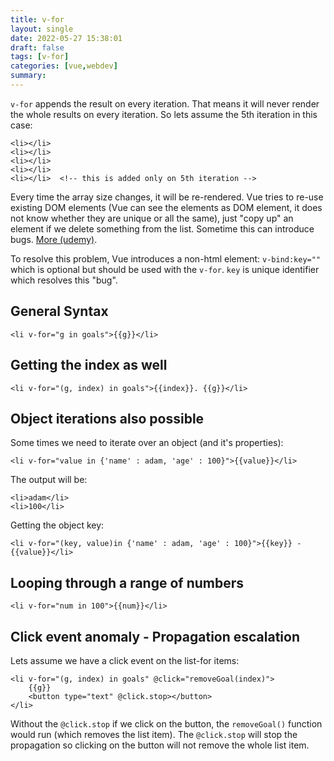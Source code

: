 ```yaml
---
title: v-for
layout: single
date: 2022-05-27 15:38:01
draft: false
tags: [v-for]
categories: [vue,webdev]
summary:
---
```

`v-for` appends the result on every iteration. That means it will never render the whole results on every iteration. So lets assume the 5th iteration in this case:

    <li></li>
    <li></li>
    <li></li>
    <li></li>
    <li></li>  <!-- this is added only on 5th iteration --> 
    
Every time the array size changes, it will be re-rendered. Vue tries to re-use existing DOM elements (Vue can see the elements as DOM element, it does not know whether they are unique or all the same), just "copy up" an element if we delete something from the list. Sometime this can introduce bugs. [More (udemy)](https://www.udemy.com/course/vuejs-2-the-complete-guide/learn/lecture/21463290#overview).

To resolve this problem, Vue introduces a non-html element: `v-bind:key=""` which is optional but should be used with the `v-for`. `key` is unique identifier which resolves this "bug".


## General Syntax

    <li v-for="g in goals">{{g}}</li>

## Getting the index as well

    <li v-for="(g, index) in goals">{{index}}. {{g}}</li>

## Object iterations also possible

Some times we need to iterate over an object (and it's properties):

    <li v-for="value in {'name' : adam, 'age' : 100}">{{value}}</li>

The output will be:

    <li>adam</li>
    <li>100</li>
    
Getting the object key:

    <li v-for="(key, value)in {'name' : adam, 'age' : 100}">{{key}} - {{value}}</li>

## Looping through a range of numbers

    <li v-for="num in 100">{{num}}</li>

## Click event anomaly - Propagation escalation

Lets assume we have a click event on the list-for items:

    <li v-for="(g, index) in goals" @click="removeGoal(index)">
        {{g}}
        <button type="text" @click.stop></button>
    </li>

Without the `@click.stop` if we click on the button, the `removeGoal()` function would run (which removes the list item). The `@click.stop` will stop the propagation so clicking on the button will not remove the whole list item.

